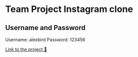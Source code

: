 # Team Project Instagram clone

## Username and Password
Username: alexbird
Password: 123456

<a href='https://abb-instagram-clone.netlify.app'>Link to the project 🚀</a>

